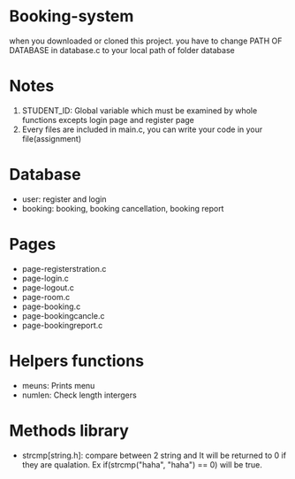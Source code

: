 # Booking-system
when you downloaded or cloned this project. you have to change PATH OF DATABASE in database.c to your local path of folder database

# Notes
1. STUDENT_ID: Global variable which must be examined by whole functions excepts login page and register page
2. Every files are included in main.c, you can write your code in your file(assignment)

# Database
- user: register and login
- booking: booking, booking cancellation, booking report

# Pages
- page-registerstration.c
- page-login.c
- page-logout.c
- page-room.c
- page-booking.c
- page-bookingcancle.c
- page-bookingreport.c

# Helpers functions
- meuns: Prints menu
- numlen: Check length intergers

# Methods library
- strcmp[string.h]: compare between 2 string and It will be returned to 0 if they are qualation. Ex if(strcmp("haha", "haha") == 0) will be true.
